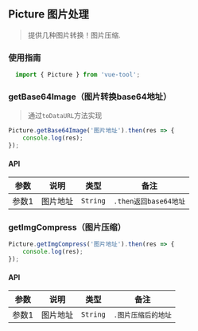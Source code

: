 ## Picture 图片处理

>提供几种图片转换！图片压缩.

### 使用指南

```javascript
  import { Picture } from 'vue-tool';
```
### getBase64Image（图片转换base64地址）

>通过`toDataURL`方法实现

```javascript
Picture.getBase64Image('图片地址').then(res => {
    console.log(res);
});
```

#### API

| 参数 | 说明 | 类型 | 备注 |
|------|------|------|------|
| 参数1 | 图片地址 | `String` | `.then返回base64地址` |

### getImgCompress（图片压缩）

```javascript
Picture.getImgCompress('图片地址').then(res => {
    console.log(res);
});
```

#### API

| 参数 | 说明 | 类型 | 备注 |
|------|------|------|------|
| 参数1 | 图片地址 | `String` | `.图片压缩后的地址` |